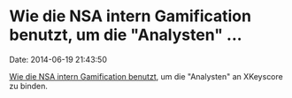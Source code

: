 Wie die NSA intern Gamification benutzt, um die \"Analysten\" \...
==================================================================

Date: 2014-06-19 21:43:50

[Wie die NSA intern Gamification
benutzt](https://www.techdirt.com/articles/20140618/15162127620/how-nsa-gamified-spying-everyone-with-skilz-points-nsa-analysts.shtml),
um die \"Analysten\" an XKeyscore zu binden.

